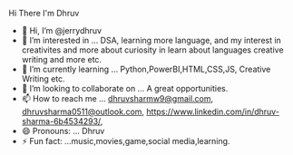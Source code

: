 Hi There I'm Dhruv

- 👋 Hi, I’m @jerrydhruv
- 👀 I’m interested in ... DSA, learning more language, and my interest in creativites and more about curiosity in learn about languages creative writing and more etc.
- 🌱 I’m currently learning ... Python,PowerBI,HTML,CSS,JS, Creative Writing etc.
- 💞️ I’m looking to collaborate on ... A great opportunities.
- 📫 How to reach me ... dhruvsharmw9@gmail.com, dhruvsharma0511@outlook.com, https://www.linkedin.com/in/dhruv-sharma-6b4534293/, 
- 😄 Pronouns: ... Dhruv
- ⚡ Fun fact: ...music,movies,game,social media,learning. 

<!---
jerrydhruv/jerrydhruv is a ✨ special ✨ repository because its `README.md` (this file) appears on your GitHub profile.
You can click the Preview link to take a look at your changes.
--->

